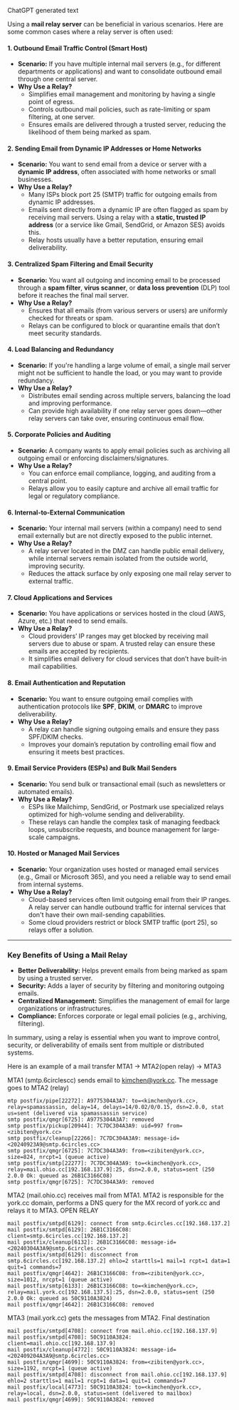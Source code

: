 
ChatGPT generated text

Using a **mail relay server** can be beneficial in various scenarios. Here are some common cases where a relay server is often used:

#### 1. **Outbound Email Traffic Control (Smart Host)**

- **Scenario:** If you have multiple internal mail servers (e.g., for different departments or applications) and want to consolidate outbound email through one central server.
- **Why Use a Relay?**
    - Simplifies email management and monitoring by having a single point of egress.
    - Controls outbound mail policies, such as rate-limiting or spam filtering, at one server.
    - Ensures emails are delivered through a trusted server, reducing the likelihood of them being marked as spam.

#### 2. **Sending Email from Dynamic IP Addresses or Home Networks**

- **Scenario:** You want to send email from a device or server with a **dynamic IP address**, often associated with home networks or small businesses.
- **Why Use a Relay?**
    - Many ISPs block port 25 (SMTP) traffic for outgoing emails from dynamic IP addresses.
    - Emails sent directly from a dynamic IP are often flagged as spam by receiving mail servers. Using a relay with a **static, trusted IP address** (or a service like Gmail, SendGrid, or Amazon SES) avoids this.
    - Relay hosts usually have a better reputation, ensuring email deliverability.

#### 3. **Centralized Spam Filtering and Email Security**

- **Scenario:** You want all outgoing and incoming email to be processed through a **spam filter**, **virus scanner**, or **data loss prevention** (DLP) tool before it reaches the final mail server.
- **Why Use a Relay?**
    - Ensures that all emails (from various servers or users) are uniformly checked for threats or spam.
    - Relays can be configured to block or quarantine emails that don’t meet security standards.

#### 4. **Load Balancing and Redundancy**

- **Scenario:** If you're handling a large volume of email, a single mail server might not be sufficient to handle the load, or you may want to provide redundancy.
- **Why Use a Relay?**
    - Distributes email sending across multiple servers, balancing the load and improving performance.
    - Can provide high availability if one relay server goes down—other relay servers can take over, ensuring continuous email flow.

#### 5. **Corporate Policies and Auditing**

- **Scenario:** A company wants to apply email policies such as archiving all outgoing email or enforcing disclaimers/signatures.
- **Why Use a Relay?**
    - You can enforce email compliance, logging, and auditing from a central point.
    - Relays allow you to easily capture and archive all email traffic for legal or regulatory compliance.

#### 6. **Internal-to-External Communication**

- **Scenario:** Your internal mail servers (within a company) need to send email externally but are not directly exposed to the public internet.
- **Why Use a Relay?**
    - A relay server located in the DMZ can handle public email delivery, while internal servers remain isolated from the outside world, improving security.
    - Reduces the attack surface by only exposing one mail relay server to external traffic.

#### 7. **Cloud Applications and Services**

- **Scenario:** You have applications or services hosted in the cloud (AWS, Azure, etc.) that need to send emails.
- **Why Use a Relay?**
    - Cloud providers’ IP ranges may get blocked by receiving mail servers due to abuse or spam. A trusted relay can ensure these emails are accepted by recipients.
    - It simplifies email delivery for cloud services that don’t have built-in mail capabilities.

#### 8. **Email Authentication and Reputation**

- **Scenario:** You want to ensure outgoing email complies with authentication protocols like **SPF**, **DKIM**, or **DMARC** to improve deliverability.
- **Why Use a Relay?**
    - A relay can handle signing outgoing emails and ensure they pass SPF/DKIM checks.
    - Improves your domain’s reputation by controlling email flow and ensuring it meets best practices.

#### 9. **Email Service Providers (ESPs) and Bulk Mail Senders**

- **Scenario:** You send bulk or transactional email (such as newsletters or automated emails).
- **Why Use a Relay?**
    - ESPs like Mailchimp, SendGrid, or Postmark use specialized relays optimized for high-volume sending and deliverability.
    - These relays can handle the complex task of managing feedback loops, unsubscribe requests, and bounce management for large-scale campaigns.

#### 10. **Hosted or Managed Mail Services**

- **Scenario:** Your organization uses hosted or managed email services (e.g., Gmail or Microsoft 365), and you need a reliable way to send email from internal systems.
- **Why Use a Relay?**
    - Cloud-based services often limit outgoing email from their IP ranges. A relay server can handle outbound traffic for internal services that don't have their own mail-sending capabilities.
    - Some cloud providers restrict or block SMTP traffic (port 25), so relays offer a solution.

---

### Key Benefits of Using a Mail Relay

- **Better Deliverability:** Helps prevent emails from being marked as spam by using a trusted server.
- **Security:** Adds a layer of security by filtering and monitoring outgoing emails.
- **Centralized Management:** Simplifies the management of email for large organizations or infrastructures.
- **Compliance:** Enforces corporate or legal email policies (e.g., archiving, filtering).

In summary, using a relay is essential when you want to improve control, security, or deliverability of emails sent from multiple or distributed systems.

Here is an example of a mail transfer MTA1 -> MTA2(open relay) -> MTA3


MTA1 (smtp.6circlescc) sends email to kimchen@york.cc. The message goes to MTA2 (relay)

```
mtp postfix/pipe[22272]: A9775304A3A7: to=<kimchen@york.cc>, relay=spamassassin, delay=14, delays=14/0.02/0/0.15, dsn=2.0.0, stat                                                 us=sent (delivered via spamassassin service)
smtp postfix/qmgr[6725]: A9775304A3A7: removed
smtp postfix/pickup[20944]: 7C7DC304A3A9: uid=997 from=<zibiten@york.cc>
smtp postfix/cleanup[22266]: 7C7DC304A3A9: message-id=<20240923A9@smtp.6circles.cc>
smtp postfix/qmgr[6725]: 7C7DC304A3A9: from=<zibiten@york.cc>, size=824, nrcpt=1 (queue active)
smtp postfix/smtp[22277]: 7C7DC304A3A9: to=<kimchen@york.cc>, relay=mail.ohio.cc[192.168.137.9]:25, dsn=2.0.0, status=sent (250 2.0.0 Ok: queued as 26B1C3166C08)
smtp postfix/qmgr[6725]: 7C7DC304A3A9: removed

```

MTA2 (mail.ohio.cc) receives mail from MTA1. MTA2 is responsible for the york.cc domain, performs a DNS query for the MX record of york.cc and relays it to MTA3. OPEN RELAY

```
mail postfix/smtpd[6129]: connect from smtp.6circles.cc[192.168.137.2]
mail postfix/smtpd[6129]: 26B1C3166C08: client=smtp.6circles.cc[192.168.137.2]
mail postfix/cleanup[6132]: 26B1C3166C08: message-id=<20240304A3A9@smtp.6circles.cc>
mail postfix/smtpd[6129]: disconnect from smtp.6circles.cc[192.168.137.2] ehlo=2 starttls=1 mail=1 rcpt=1 data=1 quit=1 commands=7
mail postfix/qmgr[4642]: 26B1C3166C08: from=<zibiten@york.cc>, size=1012, nrcpt=1 (queue active)
mail postfix/smtp[6133]: 26B1C3166C08: to=<kimchen@york.cc>, relay=mail.york.cc[192.168.137.5]:25, dsn=2.0.0, status=sent (250 2.0.0 Ok: queued as 50C9110A3824)
mail postfix/qmgr[4642]: 26B1C3166C08: removed
```

MTA3 (mail.york.cc) gets the messages from MTA2. Final destination

```
mail postfix/smtpd[4708]: connect from mail.ohio.cc[192.168.137.9]
mail postfix/smtpd[4708]: 50C9110A3824: client=mail.ohio.cc[192.168.137.9]
mail postfix/cleanup[4772]: 50C9110A3824: message-id=<202409204A3A9@smtp.6circles.cc>
mail postfix/qmgr[4699]: 50C9110A3824: from=<zibiten@york.cc>, size=1192, nrcpt=1 (queue active)
mail postfix/smtpd[4708]: disconnect from mail.ohio.cc[192.168.137.9] ehlo=2 starttls=1 mail=1 rcpt=1 data=1 quit=1 commands=7
mail postfix/local[4773]: 50C9110A3824: to=<kimchen@york.cc>, relay=local, dsn=2.0.0, status=sent (delivered to mailbox)
mail postfix/qmgr[4699]: 50C9110A3824: removed
```

